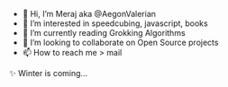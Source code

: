 - 👋 Hi, I’m Meraj aka @AegonValerian
- 👀 I’m interested in speedcubing, javascript, books
- 🌱 I’m currently reading Grokking Algorithms
- 💞️ I’m looking to collaborate on Open Source projects
- 📫 How to reach me > mail

✨ Winter is coming...

<!---
AegonValerian/AegonValerian is a ✨ special ✨ repository because its `README.md` (this file) appears on your GitHub profile.
You can click the Preview link to take a look at your changes.
--->
